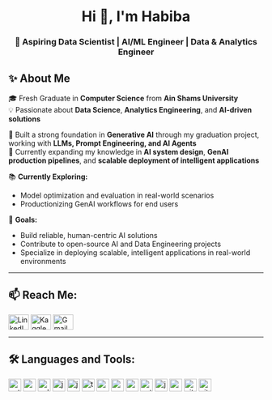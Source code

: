 <h1 align="center">Hi 👋, I'm Habiba</h1>
<h3 align="center">🚀 Aspiring Data Scientist | AI/ML Engineer | Data & Analytics Engineer</h3>

## ✨ About Me  

🎓 Fresh Graduate in **Computer Science** from **Ain Shams University**  
💡 Passionate about **Data Science**, **Analytics Engineering**, and **AI-driven solutions**  

🧠 Built a strong foundation in **Generative AI** through my graduation project, working with **LLMs, Prompt Engineering, and AI Agents**  
🚀 Currently expanding my knowledge in **AI system design**, **GenAI production pipelines**, and **scalable deployment of intelligent applications**  

📚 **Currently Exploring:**   
- Model optimization and evaluation in real-world scenarios  
- Productionizing GenAI workflows for end users  

🎯 **Goals:**  
- Build reliable, human-centric AI solutions  
- Contribute to open-source AI and Data Engineering projects  
- Specialize in deploying scalable, intelligent applications in real-world environments  

---

## 📫 Reach Me:  
<p align="left">
<a href="https://www.linkedin.com/in/habiba-alaa17/" target="blank">
<img align="center" src="https://raw.githubusercontent.com/rahuldkjain/github-profile-readme-generator/master/src/images/icons/Social/linked-in-alt.svg" alt="LinkedIn" height="30" width="40" /></a>
<a href="https://www.kaggle.com/habibaalaa17" target="blank">
<img align="center" src="https://raw.githubusercontent.com/rahuldkjain/github-profile-readme-generator/master/src/images/icons/Social/kaggle.svg" alt="Kaggle" height="30" width="40" /></a>
<a href="mailto:habibaalaaeldin17@gmail.com" target="blank">
<img align="center" src="https://upload.wikimedia.org/wikipedia/commons/4/4e/Gmail_Icon.png" alt="Gmail" height="30" width="40" /></a>
</p>

---

## 🛠 Languages and Tools:
<div align="left">
  <img src="https://cdn.jsdelivr.net/gh/devicons/devicon/icons/python/python-original.svg" height="25" alt="python logo" />
  <img src="https://cdn.simpleicons.org/mysql/4479A1" height="25" alt="mysql logo" />
  <img src="https://cdn.jsdelivr.net/gh/devicons/devicon/icons/cplusplus/cplusplus-original.svg" height="25" alt="cplusplus logo" />
  <img src="https://cdn.jsdelivr.net/gh/devicons/devicon/icons/java/java-original.svg" height="25" alt="java logo" />
  <img src="https://cdn.jsdelivr.net/gh/devicons/devicon/icons/javascript/javascript-original.svg" height="25" alt="javascript logo" />
  <img src="https://cdn.jsdelivr.net/gh/devicons/devicon/icons/tensorflow/tensorflow-original.svg" height="25" alt="tensorflow logo" />
  <img src="https://cdn.jsdelivr.net/gh/devicons/devicon/icons/arduino/arduino-original.svg" height="25" alt="arduino logo" />
  <img src="https://cdn.jsdelivr.net/gh/devicons/devicon/icons/c/c-original.svg" height="25" alt="c logo" />
  <img src="https://cdn.jsdelivr.net/gh/devicons/devicon/icons/opencv/opencv-original.svg" height="25" alt="opencv logo" />
  <img src="https://cdn.jsdelivr.net/gh/devicons/devicon/icons/pytorch/pytorch-original.svg" height="25" alt="pytorch logo" />
  <img src="https://cdn.jsdelivr.net/gh/devicons/devicon/icons/jupyter/jupyter-original.svg" height="25" alt="jupyter logo" />
  <img src="https://cdn.jsdelivr.net/gh/devicons/devicon/icons/pandas/pandas-original.svg" height="25" alt="pandas logo" />
  <img src="https://cdn.jsdelivr.net/gh/devicons/devicon/icons/git/git-original.svg" height="25" alt="git logo" />
  <img src="https://cdn.jsdelivr.net/gh/devicons/devicon/icons/github/github-original.svg" height="25" alt="github logo" />
</div>
